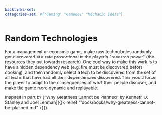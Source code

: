 ```yaml
---
backlinks-set: 
categories-set: #{"Gaming" "Gamedev" "Mechanic Ideas"}
---
```

# Random Technologies

For a management or economic game, make new technologies randomly get discovered at a rate proportional to the player's "research power" (the resources they put towards research).
One cool way to make this work is to have a hidden dependency web (e.g.
fire must be discovered before cooking), and then randomly select a tech to be discovered from the set of all techs that have had all their dependencies discovered.
This would force the player to adapt to the consequences of what their people discover, and make the game more dynamic and replayable.

Inspired in part by ["Why Greatness Cannot be Planned" by Kenneth O. Stanley and Joel Lehman]({{< relref "/docs/books/why-greatness-cannot-be-planned.md" >}}).